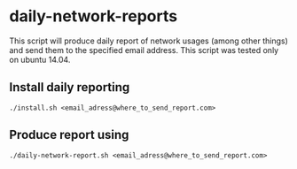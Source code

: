 # daily-network-reports

This script will produce daily report of network usages (among other things) and send them to the specified email address. This script was tested only on ubuntu 14.04.
 
## Install daily reporting 

```
./install.sh <email_adress@where_to_send_report.com>
```

## Produce report using 

```
./daily-network-report.sh <email_adress@where_to_send_report.com>
```
